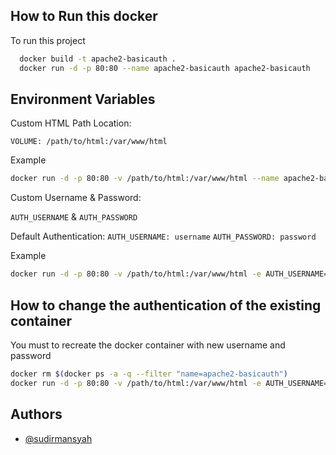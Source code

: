 
## How to Run this docker

To run this project

```bash
  docker build -t apache2-basicauth .
  docker run -d -p 80:80 --name apache2-basicauth apache2-basicauth
```


## Environment Variables

Custom HTML Path Location:

`VOLUME: /path/to/html:/var/www/html`

Example

```bash
docker run -d -p 80:80 -v /path/to/html:/var/www/html --name apache2-basicauth apache2-basicauth
```

Custom Username & Password:

`AUTH_USERNAME` & 
`AUTH_PASSWORD`


Default Authentication:
`AUTH_USERNAME: username` `AUTH_PASSWORD: password`

Example
```bash
docker run -d -p 80:80 -v /path/to/html:/var/www/html -e AUTH_USERNAME=username -e AUTH_PASSWORD=password --name apache2-basicauth apache2-basicauth
```



## How to change the authentication of the existing container

You must to recreate the docker container with new username and password

```bash
docker rm $(docker ps -a -q --filter "name=apache2-basicauth")
docker run -d -p 80:80 -v /path/to/html:/var/www/html -e AUTH_USERNAME=username -e AUTH_PASSWORD=password --name apache2-basicauth apache2-basicauth
```


## Authors

- [@sudirmansyah](https://gitlab.com/sudirmansyah)

